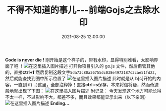 ﻿---
title: 不得不知道的事儿---前端Gojs之去除水印
type: 'tags'
categories: ['Web']
date: 2021-08-25 12:00:00
---

**Code is never die !**
刚开始是这个样子的，带有水印，显得特别难看，太影响界面了吧 ！![在这里插入图片描述](https://img-blog.csdnimg.cn/20210422215938389.png?x-oss-process=image/watermark,type_ZmFuZ3poZW5naGVpdGk,shadow_10,text_aHR0cHM6Ly9ibG9nLmNzZG4ubmV0L3dlaXhpbl80OTkxODY1Nw==,size_16,color_FFFFFF,t_70)
打开你项目引入的 go.js 文件，然后甭管其他的，直接**ctrl+f** 然后复制这段文字`5da73c80a36755dc038e4972187c3cae51fd22`，然后就能查找到图中所示位置了
![在这里插入图片描述](https://img-blog.csdnimg.cn/20210422220215420.png?x-oss-process=image/watermark,type_ZmFuZ3poZW5naGVpdGk,shadow_10,text_aHR0cHM6Ly9ibG9nLmNzZG4ubmV0L3dlaXhpbl80OTkxODY1Nw==,size_16,color_FFFFFF,t_70)
此时就是从 b[c]开始的内容，一直到 if(...)这里，全部注释掉！直接**ctrl+s**保存，本来将信将疑，然而奇迹般地就出现了下图：
![在这里插入图片描述](https://img-blog.csdnimg.cn/20210422220220523.png?x-oss-process=image/watermark,type_ZmFuZ3poZW5naGVpdGk,shadow_10,text_aHR0cHM6Ly9ibG9nLmNzZG4ubmV0L3dlaXhpbl80OTkxODY1Nw==,size_16,color_FFFFFF,t_70)
附记录：
今天发现这个地方可能长得不太一样，不过影响不大，都差不多，而且效果都能显示出来（以下亲测）
![在这里插入图片描述](https://img-blog.csdnimg.cn/202104241736355.png?x-oss-process=image/watermark,type_ZmFuZ3poZW5naGVpdGk,shadow_10,text_aHR0cHM6Ly9ibG9nLmNzZG4ubmV0L3dlaXhpbl80OTkxODY1Nw==,size_16,color_FFFFFF,t_70)
**Ending...**
